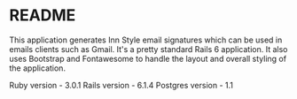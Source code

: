# README

This application generates Inn Style email signatures which can be used in emails clients such as Gmail. It's a pretty standard Rails 6 application. It also uses Bootstrap and Fontawesome to handle the layout and overall styling of the application.

Ruby version - 3.0.1
Rails version - 6.1.4
Postgres version - 1.1

